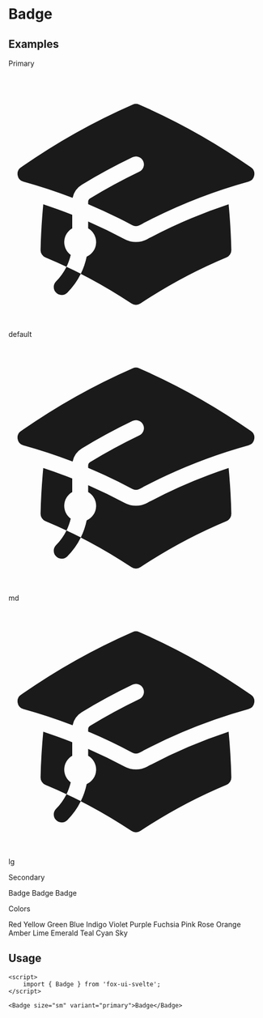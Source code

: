 <script>
	import { Subheading } from '$lib/components/base/heading';
	import Badge from '$lib/components/base/badge/Badge.svelte';
	import { Text } from '$lib/components/base/text';
</script>

# Badge

## Examples

Primary

<div class="flex items-center gap-2">
	<Badge size="sm"
		><svg xmlns="http://www.w3.org/2000/svg" viewBox="0 0 24 24" fill="currentColor">
			<path
				d="M11.7 2.805a.75.75 0 0 1 .6 0A60.65 60.65 0 0 1 22.83 8.72a.75.75 0 0 1-.231 1.337 49.948 49.948 0 0 0-9.902 3.912l-.003.002c-.114.06-.227.119-.34.18a.75.75 0 0 1-.707 0A50.88 50.88 0 0 0 7.5 12.173v-.224c0-.131.067-.248.172-.311a54.615 54.615 0 0 1 4.653-2.52.75.75 0 0 0-.65-1.352 56.123 56.123 0 0 0-4.78 2.589 1.858 1.858 0 0 0-.859 1.228 49.803 49.803 0 0 0-4.634-1.527.75.75 0 0 1-.231-1.337A60.653 60.653 0 0 1 11.7 2.805Z"
			/>
			<path
				d="M13.06 15.473a48.45 48.45 0 0 1 7.666-3.282c.134 1.414.22 2.843.255 4.284a.75.75 0 0 1-.46.711 47.87 47.87 0 0 0-8.105 4.342.75.75 0 0 1-.832 0 47.87 47.87 0 0 0-8.104-4.342.75.75 0 0 1-.461-.71c.035-1.442.121-2.87.255-4.286.921.304 1.83.634 2.726.99v1.27a1.5 1.5 0 0 0-.14 2.508c-.09.38-.222.753-.397 1.11.452.213.901.434 1.346.66a6.727 6.727 0 0 0 .551-1.607 1.5 1.5 0 0 0 .14-2.67v-.645a48.549 48.549 0 0 1 3.44 1.667 2.25 2.25 0 0 0 2.12 0Z"
			/>
			<path
				d="M4.462 19.462c.42-.419.753-.89 1-1.395.453.214.902.435 1.347.662a6.742 6.742 0 0 1-1.286 1.794.75.75 0 0 1-1.06-1.06Z"
			/>
		</svg>default</Badge
	>
	<Badge size="md"
		><svg xmlns="http://www.w3.org/2000/svg" viewBox="0 0 24 24" fill="currentColor">
			<path
				d="M11.7 2.805a.75.75 0 0 1 .6 0A60.65 60.65 0 0 1 22.83 8.72a.75.75 0 0 1-.231 1.337 49.948 49.948 0 0 0-9.902 3.912l-.003.002c-.114.06-.227.119-.34.18a.75.75 0 0 1-.707 0A50.88 50.88 0 0 0 7.5 12.173v-.224c0-.131.067-.248.172-.311a54.615 54.615 0 0 1 4.653-2.52.75.75 0 0 0-.65-1.352 56.123 56.123 0 0 0-4.78 2.589 1.858 1.858 0 0 0-.859 1.228 49.803 49.803 0 0 0-4.634-1.527.75.75 0 0 1-.231-1.337A60.653 60.653 0 0 1 11.7 2.805Z"
			/>
			<path
				d="M13.06 15.473a48.45 48.45 0 0 1 7.666-3.282c.134 1.414.22 2.843.255 4.284a.75.75 0 0 1-.46.711 47.87 47.87 0 0 0-8.105 4.342.75.75 0 0 1-.832 0 47.87 47.87 0 0 0-8.104-4.342.75.75 0 0 1-.461-.71c.035-1.442.121-2.87.255-4.286.921.304 1.83.634 2.726.99v1.27a1.5 1.5 0 0 0-.14 2.508c-.09.38-.222.753-.397 1.11.452.213.901.434 1.346.66a6.727 6.727 0 0 0 .551-1.607 1.5 1.5 0 0 0 .14-2.67v-.645a48.549 48.549 0 0 1 3.44 1.667 2.25 2.25 0 0 0 2.12 0Z"
			/>
			<path
				d="M4.462 19.462c.42-.419.753-.89 1-1.395.453.214.902.435 1.347.662a6.742 6.742 0 0 1-1.286 1.794.75.75 0 0 1-1.06-1.06Z"
			/>
		</svg>md</Badge
	>
	<Badge size="lg"
		><svg xmlns="http://www.w3.org/2000/svg" viewBox="0 0 24 24" fill="currentColor">
			<path
				d="M11.7 2.805a.75.75 0 0 1 .6 0A60.65 60.65 0 0 1 22.83 8.72a.75.75 0 0 1-.231 1.337 49.948 49.948 0 0 0-9.902 3.912l-.003.002c-.114.06-.227.119-.34.18a.75.75 0 0 1-.707 0A50.88 50.88 0 0 0 7.5 12.173v-.224c0-.131.067-.248.172-.311a54.615 54.615 0 0 1 4.653-2.52.75.75 0 0 0-.65-1.352 56.123 56.123 0 0 0-4.78 2.589 1.858 1.858 0 0 0-.859 1.228 49.803 49.803 0 0 0-4.634-1.527.75.75 0 0 1-.231-1.337A60.653 60.653 0 0 1 11.7 2.805Z"
			/>
			<path
				d="M13.06 15.473a48.45 48.45 0 0 1 7.666-3.282c.134 1.414.22 2.843.255 4.284a.75.75 0 0 1-.46.711 47.87 47.87 0 0 0-8.105 4.342.75.75 0 0 1-.832 0 47.87 47.87 0 0 0-8.104-4.342.75.75 0 0 1-.461-.71c.035-1.442.121-2.87.255-4.286.921.304 1.83.634 2.726.99v1.27a1.5 1.5 0 0 0-.14 2.508c-.09.38-.222.753-.397 1.11.452.213.901.434 1.346.66a6.727 6.727 0 0 0 .551-1.607 1.5 1.5 0 0 0 .14-2.67v-.645a48.549 48.549 0 0 1 3.44 1.667 2.25 2.25 0 0 0 2.12 0Z"
			/>
			<path
				d="M4.462 19.462c.42-.419.753-.89 1-1.395.453.214.902.435 1.347.662a6.742 6.742 0 0 1-1.286 1.794.75.75 0 0 1-1.06-1.06Z"
			/>
		</svg>lg</Badge
	>
</div>

Secondary

<div class="flex items-center gap-2">
	<Badge size="sm" variant="secondary">Badge</Badge>
	<Badge size="md" variant="secondary">Badge</Badge>
	<Badge size="lg" variant="secondary">Badge</Badge>
</div>

Colors

<div class="flex flex-wrap items-center gap-2">
	<Badge variant="red">Red</Badge>
	<Badge variant="yellow">Yellow</Badge>
	<Badge variant="green">Green</Badge>
	<Badge variant="blue">Blue</Badge>
	<Badge variant="indigo">Indigo</Badge>
	<Badge variant="violet">Violet</Badge>
	<Badge variant="purple">Purple</Badge>
	<Badge variant="fuchsia">Fuchsia</Badge>
	<Badge variant="pink">Pink</Badge>
	<Badge variant="rose">Rose</Badge>
	<Badge variant="orange">Orange</Badge>
	<Badge variant="amber">Amber</Badge>
	<Badge variant="lime">Lime</Badge>
	<Badge variant="emerald">Emerald</Badge>
	<Badge variant="teal">Teal</Badge>
	<Badge variant="cyan">Cyan</Badge>
	<Badge variant="sky">Sky</Badge>
</div>

## Usage

```svelte
<script>
	import { Badge } from 'fox-ui-svelte';
</script>

<Badge size="sm" variant="primary">Badge</Badge>
```
